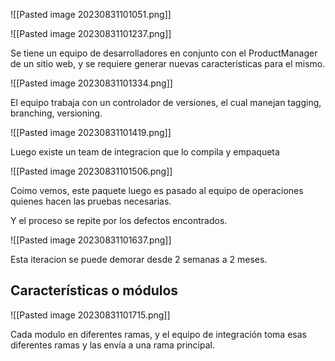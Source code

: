 ![[Pasted image 20230831101051.png]]


![[Pasted image 20230831101237.png]]

Se tiene un equipo de desarrolladores en conjunto con el ProductManager de un sitio web, y se requiere generar nuevas caracteristicas para el mismo.

![[Pasted image 20230831101334.png]]

El equipo trabaja con un controlador de versiones, el cual manejan tagging, branching, versioning.

![[Pasted image 20230831101419.png]]

Luego existe un team de integracion que lo compila y empaqueta

![[Pasted image 20230831101506.png]]


Coimo vemos, este paquete luego es pasado al equipo de operaciones quienes hacen las pruebas necesarias.

Y el proceso se repite por los defectos encontrados.

![[Pasted image 20230831101637.png]]

Esta iteracion se puede demorar desde 2 semanas a 2 meses.

## Características o módulos

![[Pasted image 20230831101715.png]]

Cada modulo en diferentes ramas, y el equipo de integración toma esas diferentes ramas y las envía a una rama principal.

